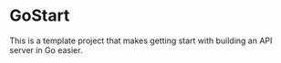 # GoStart

This is a template project that makes getting start with building an API server in Go easier.
